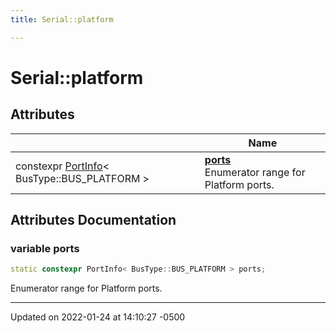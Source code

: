 ```yaml
---
title: Serial::platform

---
```


# Serial::platform



## Attributes

|                | Name           |
| -------------- | -------------- |
| constexpr [PortInfo](/Documentation/Classes/struct_serial_1_1_port_info/)< BusType::BUS_PLATFORM > | **[ports](/Documentation/Namespaces/namespace_serial_1_1platform/#variable-ports)** <br>Enumerator range for Platform ports.  |



## Attributes Documentation

### variable ports

```cpp
static constexpr PortInfo< BusType::BUS_PLATFORM > ports;
```

Enumerator range for Platform ports. 




-------------------------------

Updated on 2022-01-24 at 14:10:27 -0500